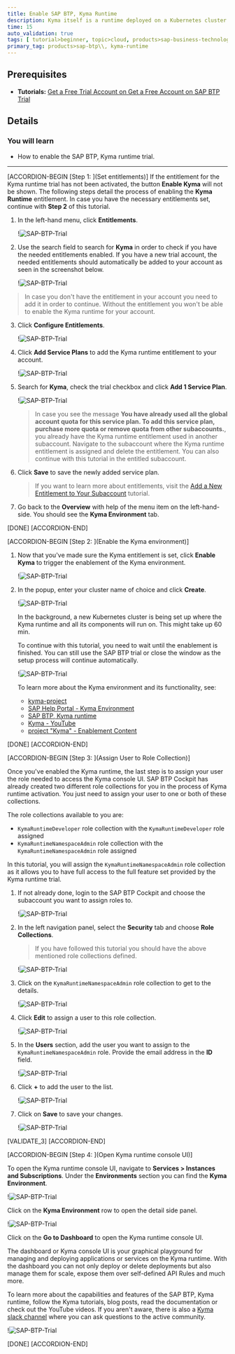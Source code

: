 ```yaml
---
title: Enable SAP BTP, Kyma Runtime
description: Kyma itself is a runtime deployed on a Kubernetes cluster and is using services to provide you an environment for your applications, services and serverless functions to run in. For example, the Kyma runtime is using `Istio` to provide a Service Mesh to you for better scaling.
time: 15
auto_validation: true
tags: [ tutorial>beginner, topic>cloud, products>sap-business-technology-platform]
primary_tag: products>sap-btp\\, kyma-runtime
---
```


## Prerequisites
 - **Tutorials:** [Get a Free Trial Account on Get a Free Account on SAP BTP Trial](hcp-create-trial-account)

## Details
### You will learn
  - How to enable the SAP BTP, Kyma runtime trial.

---

[ACCORDION-BEGIN [Step 1: ](Set entitlements)]
If the entitlement for the Kyma runtime trial has not been activated, the button **Enable Kyma** will not be shown. The following steps detail the process of enabling the **Kyma Runtime** entitlement. In case you have the necessary entitlements set, continue with **Step 2** of this tutorial.

1. In the left-hand menu, click **Entitlements**.

    !![SAP-BTP-Trial](kyma-getting-started-01.png)

2. Use the search field to search for **Kyma** in order to check if you have the needed entitlements enabled. If you have a new trial account, the needed entitlements should automatically be added to your account as seen in the screenshot below.

    !![SAP-BTP-Trial](kyma-getting-started-02.png)

> In case you don't have the entitlement in your account you need to add it in order to continue. Without the entitlement you won't be able to enable the Kyma runtime for your account.

3. Click **Configure Entitlements**.

    !![SAP-BTP-Trial](kyma-getting-started-02b.png)

4. Click **Add Service Plans** to add the Kyma runtime entitlement to your account.

    !![SAP-BTP-Trial](kyma-getting-started-02c.png)

5. Search for **Kyma**, check the trial checkbox and click **Add 1 Service Plan**.

    !![SAP-BTP-Trial](kyma-getting-started-02d.png)

    > In case you see the message **You have already used all the global account quota for this service plan. To add this service plan, purchase more quota or remove quota from other subaccounts.**, you already have the Kyma runtime entitlement used in another subaccount. Navigate to the subaccount where the Kyma runtime entitlement is assigned and delete the entitlement. You can also continue with this tutorial in the entitled subaccount.

6. Click **Save** to save the newly added service plan.

    > If you want to learn more about entitlements, visit the [Add a New Entitlement to Your Subaccount](cp-cf-entitlements-add) tutorial.

7. Go back to the **Overview** with help of the menu item on the left-hand-side. You should see the **Kyma Environment** tab.

[DONE]
[ACCORDION-END]

[ACCORDION-BEGIN [Step 2: ](Enable the Kyma environment)]

1. Now that you've made sure the Kyma entitlement is set, click **Enable Kyma** to trigger the enablement of the Kyma environment.

    !![SAP-BTP-Trial](kyma-getting-started-03.png)

2. In the popup, enter your cluster name of choice and click **Create**.

    !![SAP-BTP-Trial](kyma-getting-started-03b.png)

    In the background, a new Kubernetes cluster is being set up where the Kyma runtime and all its components will run on. This might take up 60 min.

    To continue with this tutorial, you need to wait until the enablement is finished. You can still use the SAP BTP trial or close the window as the setup process will continue automatically.

    !![SAP-BTP-Trial](kyma-getting-started-03c.png)

    To learn more about the Kyma environment and its functionality, see:

    - [kyma-project](https://kyma-project.io/docs/)
    - [SAP Help Portal - Kyma Environment](https://help.sap.com/viewer/3504ec5ef16548778610c7e89cc0eac3/Cloud/en-US/468c2f3c3ca24c2c8497ef9f83154c44.html)
    - [SAP BTP, Kyma runtime](https://discovery-center.cloud.sap/serviceCatalog/kyma-runtime)
    - [Kyma - YouTube](https://www.youtube.com/channel/UC8Q8bBtYe9gQN-dQ-_L8JvQ)
    - [project "Kyma" - Enablement Content](https://www.youtube.com/playlist?list=PL6RpkC85SLQC33__v6BFLDcV32uy5D3Rz)

[DONE]
[ACCORDION-END]

[ACCORDION-BEGIN [Step 3: ](Assign User to Role Collection)]

Once you've enabled the Kyma runtime, the last step is to assign your user the role needed to access the Kyma console UI. SAP BTP Cockpit has already created two different role collections for you in the process of Kyma runtime activation. You just need to assign your user to one or both of these collections.

The role collections available to you are:

- `KymaRuntimeDeveloper` role collection with the `KymaRuntimeDeveloper` role assigned
- `KymaRuntimeNamespaceAdmin` role collection with the `KymaRuntimeNamespaceAdmin` role assigned

In this tutorial, you will assign the `KymaRuntimeNamespaceAdmin` role collection as it allows you to have full access to the full feature set provided by the Kyma runtime trial.

1. If not already done, login to the SAP BTP Cockpit and choose the subaccount you want to assign roles to.

    !![SAP-BTP-Trial](kyma-getting-started-04.png)

2. In the left navigation panel, select the **Security** tab and choose **Role Collections**.

    > If you have followed this tutorial you should have the above mentioned role collections defined.

    !![SAP-BTP-Trial](kyma-getting-started-05.png)

 3. Click on the `KymaRuntimeNamespaceAdmin` role collection to get to the details.

    !![SAP-BTP-Trial](kyma-getting-started-06.png)

4. Click **Edit** to assign a user to this role collection.

    !![SAP-BTP-Trial](kyma-getting-started-07.png)

5. In the **Users** section, add the user you want to assign to the `KymaRuntimeNamespaceAdmin` role. Provide the email address in the **ID** field.

    !![SAP-BTP-Trial](kyma-getting-started-08.png)

6. Click **+** to add the user to the list.

    !![SAP-BTP-Trial](kyma-getting-started-09.png)

7. Click on **Save** to save your changes.

    !![SAP-BTP-Trial](kyma-getting-started-10.png)

[VALIDATE_3]
[ACCORDION-END]

[ACCORDION-BEGIN [Step 4: ](Open Kyma runtime console UI)]

To open the Kyma runtime console UI, navigate to **Services > Instances and Subscriptions**. Under the **Environments** section you can find the **Kyma Environment**.

!![SAP-BTP-Trial](kyma-getting-started-11.png)

Click on the **Kyma Environment** row to open the detail side panel.

!![SAP-BTP-Trial](kyma-getting-started-11a.png)

Click on the **Go to Dashboard** to open the Kyma runtime console UI.

The dashboard or Kyma console UI is your graphical playground for managing and deploying applications or services on the Kyma runtime. With the dashboard you can not only deploy or delete deployments but also manage them for scale, expose them over self-defined API Rules and much more.

To learn more about the capabilities and features of the SAP BTP, Kyma runtime, follow the Kyma tutorials, blog posts, read the documentation or check out the YouTube videos. If you aren't aware, there is also a [Kyma slack channel](https://kyma-community.slack.com/) where you can ask questions to the active community.

!![SAP-BTP-Trial](kyma-getting-started-12.png)

[DONE]
[ACCORDION-END]
